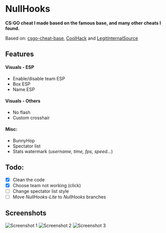 # NullHooks
**CS:GO cheat I made based on the famous base, and many other cheats I found.**

Based on: [csgo-cheat-base](https://github.com/designer1337/csgo-cheat-base/), [CoolHack](https://github.com/StrafeTool/CoolHack) and [LegitInternalSource](https://github.com/clem45/LegitInternalSource)

## Features
#### Visuals - ESP
- Enable/disable team ESP
- Box ESP
- Name ESP
<!-- 
- Health ESP
- Line
- C4 ESP
-->

#### Visuals - Others
- No flash
- Custom crosshair

#### Misc:
- BunnyHop
- Spectator list
- Stats watermark (*username, time, fps, speed...*)

## Todo:
- [X] Clean the code
- [X] Choose team not working (click)
- [ ] Change spectator list style
- [ ] Move *NullHooks-Lite* to *NullHooks* branches

## Screenshots
![Screenshot 1](screenshots/screenshot1.jpg)
![Screenshot 2](screenshots/screenshot2.jpg)
![Screenshot 3](screenshots/screenshot3.jpg)
